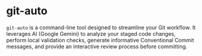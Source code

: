 # git-auto
`git-auto` is a command-line tool designed to streamline your Git workflow. It leverages AI (Google Gemini) to analyze your staged code changes, perform local validation checks, generate informative Conventional Commit messages, and provide an interactive review process before committing.

